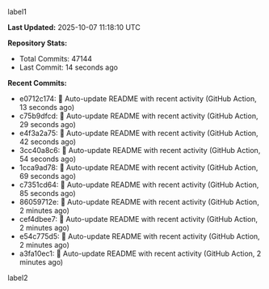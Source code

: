 
label1 
<!-- ACTIVITY_START -->
**Last Updated:** 2025-10-07 11:18:10 UTC

**Repository Stats:**
- Total Commits: 47144
- Last Commit: 14 seconds ago

**Recent Commits:**
- e0712c174: 🤖 Auto-update README with recent activity (GitHub Action, 13 seconds ago)
- c75b9dfcd: 🤖 Auto-update README with recent activity (GitHub Action, 29 seconds ago)
- e4f3a2a75: 🤖 Auto-update README with recent activity (GitHub Action, 42 seconds ago)
- 3cc40a8c6: 🤖 Auto-update README with recent activity (GitHub Action, 54 seconds ago)
- 1cca9ad78: 🤖 Auto-update README with recent activity (GitHub Action, 69 seconds ago)
- c7351cd64: 🤖 Auto-update README with recent activity (GitHub Action, 85 seconds ago)
- 86059712e: 🤖 Auto-update README with recent activity (GitHub Action, 2 minutes ago)
- cef4dbee7: 🤖 Auto-update README with recent activity (GitHub Action, 2 minutes ago)
- e54c775d5: 🤖 Auto-update README with recent activity (GitHub Action, 2 minutes ago)
- a3fa10ec1: 🤖 Auto-update README with recent activity (GitHub Action, 2 minutes ago)
<!-- ACTIVITY_END -->

label2
